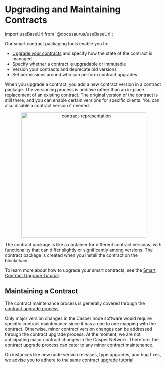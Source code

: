 
# Upgrading and Maintaining Contracts
import useBaseUrl from '@docusaurus/useBaseUrl';

Our smart contract packaging tools enable you to:

-   [Upgrade your contracts](/dapp-dev-guide/tutorials/upgrade-contract.md) and specify how the state of the contract is managed
-   Specify whether a contract is upgradable or immutable
-   Version your contracts and deprecate old versions
-   Set permissions around who can perform contract upgrades

When you upgrade a contract, you add a new contract version in a contract package. The versioning process is additive rather than an in-place replacement of an existing contract. The original version of the contract is still there, and you can enable certain versions for specific clients. You can also disable a contract version if needed.

<p align="center"><img src={useBaseUrl("/image/contract-representation.png")} alt="contract-representation" width="400"/></p>

The contract package is like a container for different contract versions, with functionality that can differ slightly or significantly among versions. The contract package is created when you install the contract on the blockchain. 

To learn more about how to upgrade your smart contracts, see the [Smart Contract Upgrade Tutorial](/dapp-dev-guide/tutorials/upgrade-contract.md).

## Maintaining a Contract
The contract maintenance process is generally covered through the [contract upgrade process](/dapp-dev-guide/tutorials/upgrade-contract/).

Only major version changes in the Casper node software would require specific contract maintenance since it has a one to one mapping with the contract. Otherwise, minor contract version changes can be addressed through the contract upgrade process. At the moment, we are not anticipating major contract changes in the Casper Network. Therefore, the contract upgrade process can cater to any minor contract maintenance.

On instances like new node version releases, type upgrades, and bug fixes, we advise you to adhere to the same [contract upgrade tutorial](/dapp-dev-guide/tutorials/upgrade-contract/).
